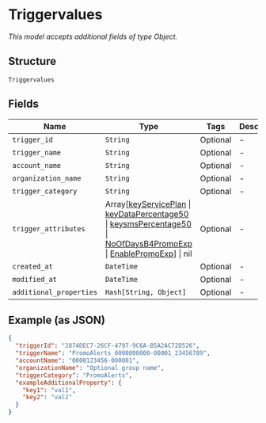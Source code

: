 
# Triggervalues

*This model accepts additional fields of type Object.*

## Structure

`Triggervalues`

## Fields

| Name | Type | Tags | Description |
|  --- | --- | --- | --- |
| `trigger_id` | `String` | Optional | - |
| `trigger_name` | `String` | Optional | - |
| `account_name` | `String` | Optional | - |
| `organization_name` | `String` | Optional | - |
| `trigger_category` | `String` | Optional | - |
| `trigger_attributes` | Array[[keyServicePlan](../../doc/models/key-service-plan.md) \| [keyDataPercentage50](../../doc/models/key-data-percentage-50.md) \| [keysmsPercentage50](../../doc/models/keysms-percentage-50.md) \| [NoOfDaysB4PromoExp](../../doc/models/no-of-days-b4-promo-exp.md) \| [EnablePromoExp](../../doc/models/enable-promo-exp.md)] \| nil | Optional | - |
| `created_at` | `DateTime` | Optional | - |
| `modified_at` | `DateTime` | Optional | - |
| `additional_properties` | `Hash[String, Object]` | Optional | - |

## Example (as JSON)

```json
{
  "triggerId": "2874DEC7-26CF-4797-9C6A-B5A2AC72D526",
  "triggerName": "PromoAlerts_0000000000-00001_23456789",
  "accountName": "0000123456-000001",
  "organizationName": "Optional group name",
  "triggerCategory": "PromoAlerts",
  "exampleAdditionalProperty": {
    "key1": "val1",
    "key2": "val2"
  }
}
```

